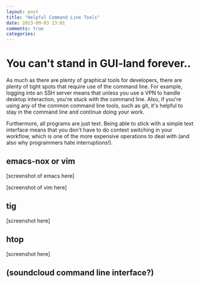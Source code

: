 ```yaml
---
layout: post
title: "Helpful Command Line Tools"
date: 2013-09-03 13:01
comments: true
categories:
---
```


# You can't stand in GUI-land forever..

As much as there are plenty of graphical tools for developers, there are plenty of tight spots that require use of the command line. For example, logging into an SSH server means that unless you use a VPN to handle desktop interaction, you're stuck with the command line. Also, if you're using any of the common command line tools, such as git, it's helpful to stay in the command line and continue doing your work.

Furthermore, all programs are just text. Being able to stick with a simple text interface means that you don't have to do context switching in your workflow, which is one of the more expensive operations to deal with (and also why programmers hate interruptions!).

## emacs-nox or vim

[screenshot of emacs here]

[screenshot of vim here]

## tig

[screenshot here]

## htop

[screenshot here]

## (soundcloud command line interface?)

